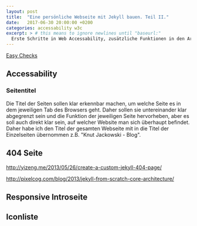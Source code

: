 ```yaml
---
layout: post
title:  "Eine persönliche Webseite mit Jekyll bauen. Teil II."
date:   2017-06-30 20:00:00 +0200
categories: accessability w3c
excerpt: > # this means to ignore newlines until "baseurl:"
  Erste Schritte in Web Accessability, zusätzliche Funktionen in den Artikeln
---
```


[Easy Checks](https://www.w3.org/WAI/eval/preliminary)

## Accessability

### Seitentitel

Die Titel der Seiten sollen klar erkennbar machen, um welche Seite es in dem jeweiligen Tab des Browsers geht. Daher sollen sie untereinander klar abgegrenzt sein und die Funktion der jeweiligen Seite hervorheben, aber es soll auch direkt klar sein, auf welcher Website man sich überhaupt befindet. Daher habe ich den Titel der gesamten Webseite mit in die Titel der Einzelseiten übernommen z.B. "Knut Jackowski - Blog".



## 404 Seite

http://yizeng.me/2013/05/26/create-a-custom-jekyll-404-page/

http://pixelcog.com/blog/2013/jekyll-from-scratch-core-architecture/

## Responsive Introseite

## Iconliste
